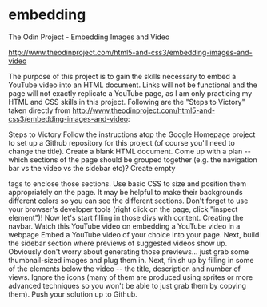 embedding
=========

The Odin Project - Embedding Images and Video

http://www.theodinproject.com/html5-and-css3/embedding-images-and-video

The purpose of this project is to gain the skills necessary to embed a YouTube video into an HTML document. Links will not be functional and the page will not exactly replicate a YouTube page, as I am only practicing my HTML and CSS skills in this project. Following are the "Steps to Victory" taken directly from http://www.theodinproject.com/html5-and-css3/embedding-images-and-video:

Steps to Victory
Follow the instructions atop the Google Homepage project to set up a Github repository for this project (of course you'll need to change the title).
Create a blank HTML document.
Come up with a plan -- which sections of the page should be grouped together (e.g. the navigation bar vs the video vs the sidebar etc)?
Create empty <div> tags to enclose those sections.
Use basic CSS to size and position them appropriately on the page. It may be helpful to make their backgrounds different colors so you can see the different sections. Don't forget to use your browser's developer tools (right click on the page, click "inspect element")!
Now let's start filling in those divs with content. Creating the navbar.
Watch this YouTube video on embedding a YouTube video in a webpage
Embed a YouTube video of your choice into your page.
Next, build the sidebar section where previews of suggested videos show up. Obviously don't worry about generating those previews... just grab some thumbnail-sized images and plug them in.
Next, finish up by filling in some of the elements below the video -- the title, description and number of views. Ignore the icons (many of them are produced using sprites or more advanced techniques so you won't be able to just grab them by copying them).
Push your solution up to Github.